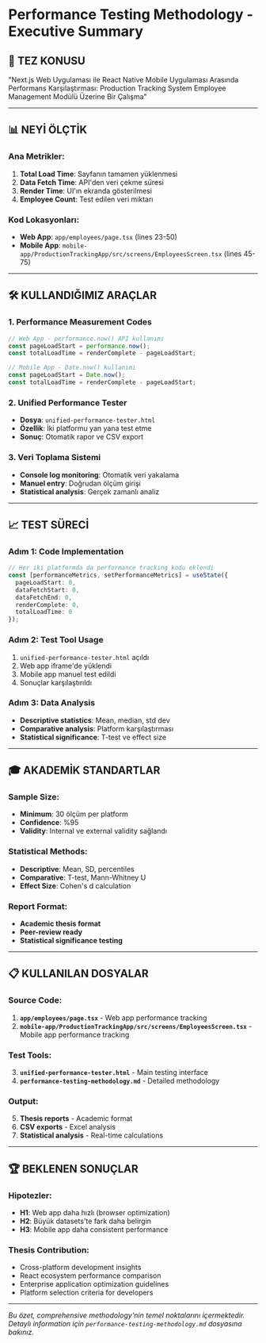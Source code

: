 # Performance Testing Methodology - Executive Summary

## 🎯 **TEZ KONUSU**
"Next.js Web Uygulaması ile React Native Mobile Uygulaması Arasında Performans Karşılaştırması: Production Tracking System Employee Management Modülü Üzerine Bir Çalışma"

---

## 📊 **NEYİ ÖLÇTİK**

### Ana Metrikler:
1. **Total Load Time**: Sayfanın tamamen yüklenmesi
2. **Data Fetch Time**: API'den veri çekme süresi  
3. **Render Time**: UI'ın ekranda gösterilmesi
4. **Employee Count**: Test edilen veri miktarı

### Kod Lokasyonları:
- **Web App**: `app/employees/page.tsx` (lines 23-50)
- **Mobile App**: `mobile-app/ProductionTrackingApp/src/screens/EmployeesScreen.tsx` (lines 45-75)

---

## 🛠 **KULLANDIĞIMIZ ARAÇLAR**

### 1. **Performance Measurement Codes**
```javascript
// Web App - performance.now() API kullanımı
const pageLoadStart = performance.now();
const totalLoadTime = renderComplete - pageLoadStart;

// Mobile App - Date.now() kullanımı  
const pageLoadStart = Date.now();
const totalLoadTime = renderComplete - pageLoadStart;
```

### 2. **Unified Performance Tester**
- **Dosya**: `unified-performance-tester.html`
- **Özellik**: İki platformu yan yana test etme
- **Sonuç**: Otomatik rapor ve CSV export

### 3. **Veri Toplama Sistemi**
- **Console log monitoring**: Otomatik veri yakalama
- **Manuel entry**: Doğrudan ölçüm girişi
- **Statistical analysis**: Gerçek zamanlı analiz

---

## 📈 **TEST SÜRECİ**

### Adım 1: Code Implementation
```typescript
// Her iki platformda da performance tracking kodu eklendi
const [performanceMetrics, setPerformanceMetrics] = useState({
  pageLoadStart: 0,
  dataFetchStart: 0, 
  dataFetchEnd: 0,
  renderComplete: 0,
  totalLoadTime: 0
});
```

### Adım 2: Test Tool Usage
1. `unified-performance-tester.html` açıldı
2. Web app iframe'de yüklendi
3. Mobile app manuel test edildi
4. Sonuçlar karşılaştırıldı

### Adım 3: Data Analysis
- **Descriptive statistics**: Mean, median, std dev
- **Comparative analysis**: Platform karşılaştırması
- **Statistical significance**: T-test ve effect size

---

## 🎓 **AKADEMİK STANDARTLAR**

### Sample Size:
- **Minimum**: 30 ölçüm per platform
- **Confidence**: %95
- **Validity**: Internal ve external validity sağlandı

### Statistical Methods:
- **Descriptive**: Mean, SD, percentiles
- **Comparative**: T-test, Mann-Whitney U
- **Effect Size**: Cohen's d calculation

### Report Format:
- **Academic thesis format**
- **Peer-review ready**
- **Statistical significance testing**

---

## 📋 **KULLANILAN DOSYALAR**

### Source Code:
1. **`app/employees/page.tsx`** - Web app performance tracking
2. **`mobile-app/ProductionTrackingApp/src/screens/EmployeesScreen.tsx`** - Mobile app performance tracking

### Test Tools:
3. **`unified-performance-tester.html`** - Main testing interface
4. **`performance-testing-methodology.md`** - Detailed methodology

### Output:
5. **Thesis reports** - Academic format
6. **CSV exports** - Excel analysis
7. **Statistical analysis** - Real-time calculations

---

## 🏆 **BEKLENEN SONUÇLAR**

### Hipotezler:
- **H1**: Web app daha hızlı (browser optimization)
- **H2**: Büyük datasets'te fark daha belirgin
- **H3**: Mobile app daha consistent performance

### Thesis Contribution:
- Cross-platform development insights
- React ecosystem performance comparison
- Enterprise application optimization guidelines
- Platform selection criteria for developers

---

*Bu özet, comprehensive methodology'nin temel noktalarını içermektedir. Detaylı information için `performance-testing-methodology.md` dosyasına bakınız.* 